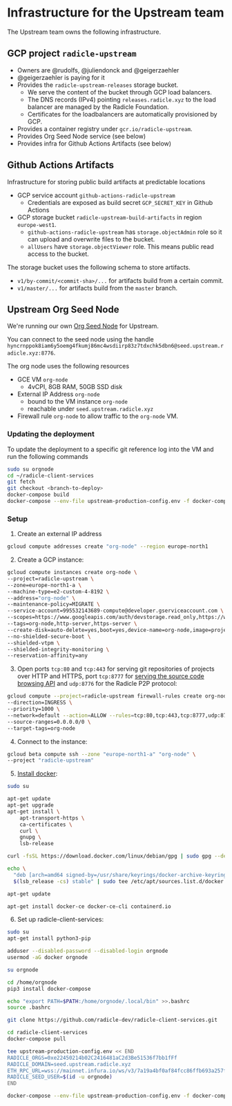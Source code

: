 # Infrastructure for the Upstream team

The Upstream team owns the following infrastructure.

## GCP project `radicle-upstream`

* Owners are @rudolfs, @juliendonck and @geigerzaehler
* @geigerzaehler is paying for it
* Provides the `radicle-upstream-releases` storage bucket.
  * We serve the content of the bucket through GCP load balancers.
  * The DNS records (IPv4) pointing `releases.radicle.xyz` to the load balancer
    are managed by the Radicle Foundation.
  * Certificates for the loadbalancers are automatically provisioned by GCP.
* Provides a container registry under `gcr.io/radicle-upstream`.
* Provides Org Seed Node service (see below)
* Provides infra for Github Actions Artifacts (see below)

## Github Actions Artifacts

Infrastructure for storing public build artifacts at predictable locations

* GCP service account `github-actions-radicle-upstream`
  * Credentials are exposed as build secret `GCP_SECRET_KEY` in Github Actions
* GCP storage bucket `radicle-upstream-build-artifacts` in region
  `europe-west1`.
    * `github-actions-radicle-upstream` has `storage.objectAdmin` role so it can
      upload and overwrite files to the bucket.
    * `allUsers` have `storage.objectViewer` role. This means public read access
      to the bucket.

The storage bucket uses the following schema to store artifacts.
* `v1/by-commit/<commit-sha>/...` for artifacts build from a certain commit.
* `v1/master/...` for artifacts build from the `master` branch.

## Upstream Org Seed Node

We're running our own [Org Seed Node][os] for Upstream.

You can connect to the seed node using the handle
`hyncrnppok8iam6y5oemg4fkumj86mc4wsdiirp83z7tdxchk5dbn6@seed.upstream.radicle.xyz:8776`.

The org node uses the following resources
* GCE VM `org-node`
  * 4vCPI, 8GB RAM, 50GB SSD disk
* External IP Address `org-node`
  * bound to the VM instance `org-node`
  * reachable under `seed.upstream.radicle.xyz`
* Firewall rule `org-node` to allow traffic to the `org-node` VM.

### Updating the deployment

To update the deployment to a specific git reference log into the VM and run the
following commands
```bash
sudo su orgnode
cd ~/radicle-client-services
git fetch
git checkout <branch-to-deploy>
docker-compose build
docker-compose --env-file upstream-production-config.env -f docker-compose.yml up --detach
```

### Setup

1. Create an external IP address
```bash
gcloud compute addresses create "org-node" --region europe-north1
```

2. Create a GCP instance:

```bash
gcloud compute instances create org-node \
--project=radicle-upstream \
--zone=europe-north1-a \
--machine-type=e2-custom-4-8192 \
--address="org-node" \
--maintenance-policy=MIGRATE \
--service-account=995532143689-compute@developer.gserviceaccount.com \
--scopes=https://www.googleapis.com/auth/devstorage.read_only,https://www.googleapis.com/auth/logging.write,https://www.googleapis.com/auth/monitoring.write,https://www.googleapis.com/auth/servicecontrol,https://www.googleapis.com/auth/service.management.readonly,https://www.googleapis.com/auth/trace.append \
--tags=org-node,http-server,https-server \
--create-disk=auto-delete=yes,boot=yes,device-name=org-node,image=projects/debian-cloud/global/images/debian-10-buster-v20210916,mode=rw,size=50,type=projects/radicle-upstream/zones/europe-north1-a/diskTypes/pd-ssd \
--no-shielded-secure-boot \
--shielded-vtpm \
--shielded-integrity-monitoring \
--reservation-affinity=any
```

3. Open ports `tcp:80` and `tcp:443` for serving git repositories of projects
   over HTTP and HTTPS, port `tcp:8777` for [serving the source code browsing
   API][sc] and `udp:8776` for the Radicle P2P protocol:

```bash
gcloud compute --project=radicle-upstream firewall-rules create org-node \
--direction=INGRESS \
--priority=1000 \
--network=default --action=ALLOW --rules=tcp:80,tcp:443,tcp:8777,udp:8776 \
--source-ranges=0.0.0.0/0 \
--target-tags=org-node
```

4. Connect to the instance:

```bash
gcloud beta compute ssh --zone "europe-north1-a" "org-node" \
--project "radicle-upstream"
```

5. [Install docker][do]:

```bash
sudo su

apt-get update
apt-get upgrade
apt-get install \
    apt-transport-https \
    ca-certificates \
    curl \
    gnupg \
    lsb-release

curl -fsSL https://download.docker.com/linux/debian/gpg | sudo gpg --dearmor -o /usr/share/keyrings/docker-archive-keyring.gpg

echo \
  "deb [arch=amd64 signed-by=/usr/share/keyrings/docker-archive-keyring.gpg] https://download.docker.com/linux/debian \
  $(lsb_release -cs) stable" | sudo tee /etc/apt/sources.list.d/docker.list > /dev/null

apt-get update

apt-get install docker-ce docker-ce-cli containerd.io
```

6. Set up radicle-client-services:

```bash
sudo su
apt-get install python3-pip

adduser --disabled-password --disabled-login orgnode
usermod -aG docker orgnode

su orgnode

cd /home/orgnode
pip3 install docker-compose

echo "export PATH=$PATH:/home/orgnode/.local/bin" >>.bashrc
source .bashrc

git clone https://github.com/radicle-dev/radicle-client-services.git

cd radicle-client-services
docker-compose pull

tee upstream-production-config.env << END
RADICLE_ORGS=0xe22450214b02C2416481aC2d3Be51536f7bb1fFf
RADICLE_DOMAIN=seed.upstream.radicle.xyz
ETH_RPC_URL=wss://mainnet.infura.io/ws/v3/7a19a4bf0af84fcc86ffb693a257fad4
RADICLE_SEED_USER=$(id -u orgnode)
END

docker-compose --env-file upstream-production-config.env -f docker-compose.yml up --detach
```



[do]: https://docs.docker.com/engine/install/debian
[os]: https://github.com/radicle-dev/radicle-client-services#setting-up-an-org-seed-node
[sc]: https://app.radicle.network/orgs/upstream.radicle.eth/projects/rad:git:hnrk8ueib11sen1g9n1xbt71qdns9n4gipw1o/3b6b4b3d198c0070c8ba57846ec5e154826207d4
